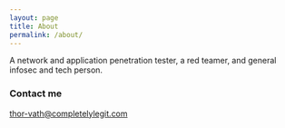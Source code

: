 ```yaml
---
layout: page
title: About
permalink: /about/
---
```


A network and application penetration tester, a red teamer, and general infosec and tech person.

### Contact me

[thor-vath@completelylegit.com](mailto:thor-vath@completelylegit.com)
